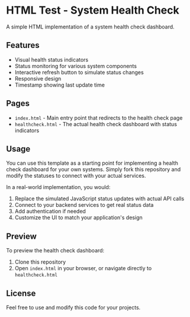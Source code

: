 # HTML Test - System Health Check

A simple HTML implementation of a system health check dashboard.

## Features

- Visual health status indicators
- Status monitoring for various system components
- Interactive refresh button to simulate status changes
- Responsive design
- Timestamp showing last update time

## Pages

- `index.html` - Main entry point that redirects to the health check page
- `healthcheck.html` - The actual health check dashboard with status indicators

## Usage

You can use this template as a starting point for implementing a health check dashboard for your own systems. Simply fork this repository and modify the statuses to connect with your actual services.

In a real-world implementation, you would:

1. Replace the simulated JavaScript status updates with actual API calls
2. Connect to your backend services to get real status data
3. Add authentication if needed
4. Customize the UI to match your application's design

## Preview

To preview the health check dashboard:
1. Clone this repository
2. Open `index.html` in your browser, or navigate directly to `healthcheck.html`

## License

Feel free to use and modify this code for your projects.
